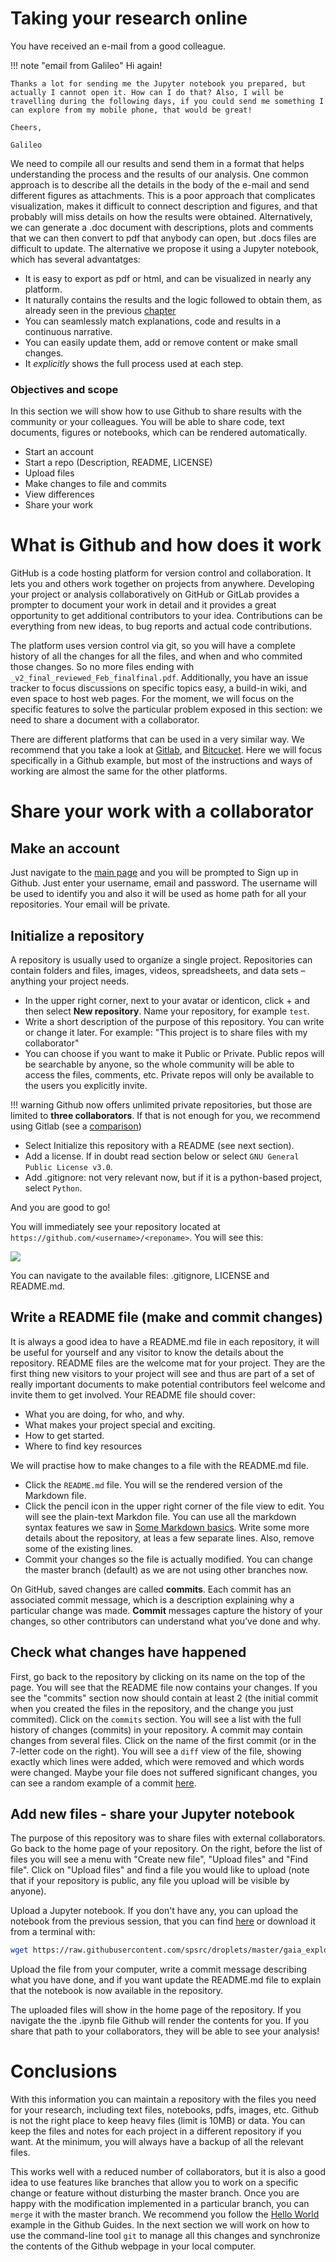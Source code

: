 # Taking your research online

You have received an e-mail from a good colleague.


!!! note "email from Galileo"
    Hi again!

    Thanks a lot for sending me the Jupyter notebook you prepared, but actually I cannot open it. How can I do that? Also, I will be travelling during the following days, if you could send me something I can explore from my mobile phone, that would be great!

    Cheers,

    Galileo    


We need to compile all our results and send them in a format that helps
understanding the process and the results of our analysis. One common approach
is to describe all the details in the body of the e-mail and send different
figures as attachments. This is a poor approach that complicates visualization,
makes it difficult to connect description and figures, and that probably will
miss details on how the results were obtained. Alternatively, we can generate a
.doc document with descriptions, plots and comments that we can then convert to
pdf that anybody can open, but .docs files are difficult to update.  The
alternative we propose it using a Jupyter notebook, which has several
advantatges:

- It is easy to export as pdf or html, and can be visualized in nearly any platform.
- It naturally contains the results and the logic followed to obtain them, as already seen in the previous [chapter](docs/jupyter)
- You can seamlessly match explanations, code and results in a continuous narrative.
- You can easily update them, add or remove content or make small changes.
- It *explicitly* shows the full process used at each step.

<h3>Objectives and scope</h3>

In this section we will show how to use Github to share results with the community or your colleagues. You will be able to share code, text documents, figures or notebooks, which can be rendered automatically.


- Start an account
- Start a repo (Description, README, LICENSE)
- Upload files
- Make changes to file and commits
- View differences
- Share your work 


# What is Github and how does it work

GitHub is a code hosting platform for version control and collaboration. It
lets you and others work together on projects from anywhere. Developing your
project or analysis collaboratively on GitHub or GitLab provides a prompter to
document your work in detail and it provides a great opportunity to get
additional contributors to your idea. Contributions can be everything from new
ideas, to bug reports and actual code contributions.

The platform uses version control via git, so you will have a complete history
of all the changes for all the files, and when and who commited those changes.
So no more files ending with `_v2_final_reviewed_Feb_finalfinal.pdf`.
Additionally, you have an issue tracker to focus discussions on specific topics
easy, a build-in wiki, and even space to host web pages. For the moment, we
will focus on the specific features to solve the particular problem exposed in
this section: we need to share a document with a collaborator.

There are different platforms that can be used in a very similar way. We
recommend that you take a look at [Gitlab](https://about.gitlab.com/), and
[Bitcucket](https://bitbucket.org/product/). Here we will focus specifically in
a Github example, but most of the instructions and ways of working are almost
the same for the other platforms.


# Share your work with a collaborator

## Make an account

Just navigate to the [main page](https://github.com/) and you will be prompted
to Sign up in Github. Just enter your username, email and password. The
username will be used to identify you and also it will be used as home path for
all your repositories. Your email will be private. 

## Initialize a repository

A repository is usually used to organize a single project. Repositories can contain folders and files, images, videos, spreadsheets, and data sets – anything your project needs. 

- In the upper right corner, next to your avatar or identicon, click + and then select **New repository**. Name your repository, for example `test`.
- Write a short description of the purpose of this repository. You can write or change it later. For example: "This project is to share files with my collaborator"
- You can choose if you want to make it Public or Private. Public repos will be searchable by anyone, so the whole community will be able to access the files, comments, etc. Private repos will only be available to the users you explicitly invite.

!!! warning
    Github now offers unlimited private repositories, but those are limited to **three collaborators**. If that is not enough for you, we recommend using Gitlab (see a [comparison](https://about.gitlab.com/blog/2019/01/07/github-offering-free-private-repos-for-up-to-three-collaborators/))

- Select Initialize this repository with a README (see next section).
- Add a license. If in doubt read section below or select `GNU General Public License v3.0`.
- Add .gitignore: not very relevant now, but if it is a python-based project, select `Python`.

And you are good to go!

You will immediately see your repository located at `https://github.com/<username>/<reponame>`. You will see this:

![](images/github_new_repo.png)

You can navigate to the available files: .gitignore, LICENSE and README.md.


## Write a README file (make and commit changes)

It is always a good idea to have a README.md file in each repository, it will be useful for yourself and any visitor to know the details about the repository. README files are the welcome mat for your project. They are the first thing new visitors to your project will see and thus are part of a set of really important documents to make potential contributors feel welcome and invite them to get involved. Your README file should cover:

 - What you are doing, for who, and why.
 - What makes your project special and exciting.
 - How to get started.
 - Where to find key resources

We will practise how to make changes to a file with the README.md file.

- Click the ```README.md``` file. You will se the rendered version of the Markdown file.
- Click the pencil icon in the upper right corner of the file view to edit. You will see the plain-text Markdon file. You can use all the markdown syntax features we saw in [Some Markdown basics](jupyter.md#some-markdown-basics). Write some more details about the repository, at leas a few separate lines. Also, remove some of the existing lines.
- Commit your changes so the file is actually modified. You can change the master branch (default) as we are not using other branches now.

On GitHub, saved changes are called **commits**. Each commit has an associated commit message, which is a description explaining why a particular change was made. **Commit** messages capture the history of your changes, so other contributors can understand what you’ve done and why.

## Check what changes have happened

First, go back to the repository by clicking on its name on the top of the
page. You will see that the README file now contains your changes. If you see
the "commits" section now should contain at least 2 (the initial commit when
you created the files in the repository, and the change you just commited).
Click on the `commits` section. You will see a list with the full history of
changes (commits) in your repository. A commit may contain changes from several
files. Click on the name of the first commit (or in the 7-letter code on the
right). You will see a `diff` view of the file, showing exactly which lines
were added, which were removed and which words were changed. Maybe your file
does not suffered significant changes, you can see a random example of a commit
[here](https://github.com/numpy/numpy/commit/ca1b13224ba397ac3f77f48c899e2adcea1de5db).

## Add new files - share your Jupyter notebook

The purpose of this repository was to share files with external collaborators.
Go back to the home page of your repository. On the right, before the list of
files you will see a menu with "Create new file", "Upload files" and "Find
file". Click on "Upload files" and find a file you would like to upload (note
that if your repository is public, any file you upload will be visible by
anyone).

Upload a Jupyter notebook. If you don't have any, you can upload the notebook
from the previous session, that you can find
[here](https://raw.githubusercontent.com/spsrc/droplets/master/gaia_exploratory/jupyter_exploratory.ipynb) or download it from a terminal with:

```bash
wget https://raw.githubusercontent.com/spsrc/droplets/master/gaia_exploratory/jupyter_exploratory.ipynb
```

Upload the file from your computer, write a commit message describing what you have done, and if you want update the README.md file to explain that the notebook is now available in the repository.

The uploaded files will show in the home page of the repository. If you navigate the the .ipynb file Github will render the contents for you. If you share that path to your collaborators, they will be able to see your analysis!

# Conclusions

With this information you can maintain a repository with the files you need for your research, including text files, notebooks, pdfs, images, etc. Github is not the right place to keep heavy files (limit is 10MB) or data. You can keep the files and notes for each project in a different repository if you want. At the minimum, you will always have a backup of all the relevant files.

This works well with a reduced number of collaborators, but it is also a good idea to use features like branches that allow you to work on a specific change or feature without disturbing the master branch. Once you are happy with the modification implemented in a particular branch, you can `merge` it with the master branch. We recommend you follow the [Hello World](https://guides.github.com/activities/hello-world/) example in the Github Guides. In the next section we will work on how to use the command-line tool `git` to manage all this changes and synchronize the contents of the Github webpage in your local computer.


